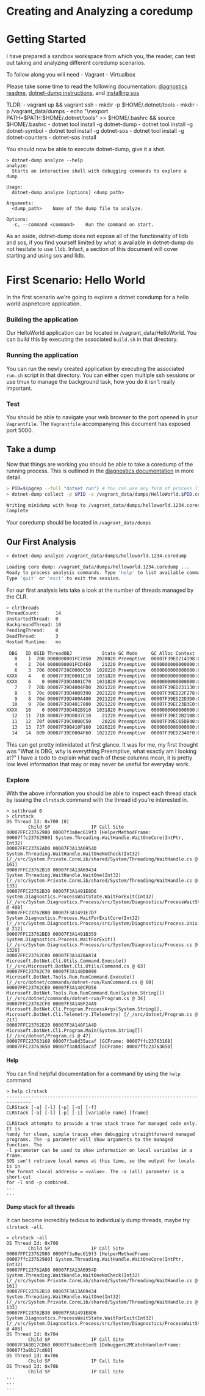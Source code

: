 Creating and Analyzing a coredump
=================================

# Getting Started

I have prepared a sandbox workspace from which you, the reader, can test out taking and analyzing different coredump scenarios.

To follow along you will need
	- Vagrant
	- Virtualbox

Please take some time to read the following documentation: [diagnostics readme](https://github.com/dotnet/diagnostics/blob/master/README.md), [dotnet-dump instructions](https://github.com/dotnet/diagnostics/blob/master/documentation/dotnet-dump-instructions.md), and [installing sos](https://github.com/dotnet/diagnostics/blob/master/documentation/installing-sos-instructions.md)

TLDR:
	- vagrant up && vagrant ssh
	- mkdir -p $HOME/.dotnet/tools
	- mkdir -p /vagrant_data/dumps
	- echo "\nexport PATH=$PATH:$HOME/.dotnet/tools" >> $HOME/.bashrc && source $HOME/.bashrc
	- dotnet tool install -g dotnet-dump
	- dotnet tool install -g dotnet-symbol
	- dotnet tool install -g dotnet-sos
	- dotnet tool install -g dotnet-counters
	- dotnet-sos install

You should now be able to execute dotnet-dump, give it a shot.

```
> dotnet-dump analyze --help
analyze:
  Starts an interactive shell with debugging commands to explore a dump

Usage:
  dotnet-dump analyze [options] <dump_path>

Arguments:
  <dump_path>    Name of the dump file to analyze.

Options:
  -c, --command <command>    Run the command on start.
```

As an aside, dotnet-dump does not expose all of the functionality of lldb and sos, if you find yourself limited by what is available in dotnet-dump do not hesitate to use `lldb`.  Infact, a section of this document will cover starting and using sos and lldb.

# First Scenario: Hello World

In the first scenario we're going to explore a dotnet coredump for a hello world aspnetcore application.

### Building the application
Our HelloWorld application can be located in /vagrant_data/HelloWorld.  You can build this by executing the associated `build.sh` in that directory.

### Running the application
You can run the newly created application by executing the associated `run.sh` script in that directory.  You can either open multiple ssh sessions or use tmux to manage the background task, how you do it isn't really important.

### Test
You should be able to navigate your web browser to the port opened in your `Vagrantfile`.  The `Vagrantfile` accompanying this document has exposed port 5000.

## Take a dump
Now that things are working you should be able to take a coredump of the running process.  This is outlined in the [diagnostics documentation](https://github.com/dotnet/diagnostics/blob/master/documentation/dotnet-dump-instructions.md#using-dotnet-dump) in more detail.

```bash
> PID=$(pgrep --full "dotnet run") # You can use any form of process listing to fetch the corred pid.
> dotnet-dump collect -p $PID -o /vagrant_data/dumps/HelloWorld.$PID.coredump

Writing minidump with heap to /vagrant_data/dumps/helloworld.1234.coredump
Complete
```

Your coredump should be located in `/vagrant_data/dumps`

## Our First Analysis

```bash
> dotnet-dump analyze /vagrant_data/dumps/helloworld.1234.coredump

Loading core dump: /vagrant_data/dumps/helloworld.1234.coredump ...
Ready to process analysis commands. Type 'help' to list available commands or 'help [command]' to get detailed help on a command.
Type 'quit' or 'exit' to exit the session.
```

For our first analysis lets take a look at the number of threads managed by the CLR.
```bash
> clrthreads
ThreadCount:      14
UnstartedThread:  0
BackgroundThread: 10
PendingThread:    0
DeadThread:       3
Hosted Runtime:   no
                                                                                                        Lock
 DBG   ID OSID ThreadOBJ           State GC Mode     GC Alloc Context                  Domain           Count Apt Exception
   0    1  700 0000000001FC7050  2020020 Preemptive  00007F39ED214198:00007F39ED215FD0 0000000001FDF8F0 0     Ukn
   4    2  704 0000000001FCD4E0    21220 Preemptive  0000000000000000:0000000000000000 0000000001FDF8F0 0     Ukn (Finalizer)
   6    3  706 00007F39E0000C50  1020220 Preemptive  0000000000000000:0000000000000000 0000000001FDF8F0 0     Ukn (Threadpool Worker)
XXXX    4    0 00007F39E0001C10  1031820 Preemptive  0000000000000000:0000000000000000 0000000001FDF8F0 0     Ukn (Threadpool Worker)
XXXX    6    0 00007F39D4001C70  1031820 Preemptive  0000000000000000:0000000000000000 0000000001FDF8F0 0     Ukn (Threadpool Worker)
   7    7  70b 00007F39D4004FD0  2021220 Preemptive  00007F39ED231130:00007F39ED231FD0 0000000001FDF8F0 0     Ukn
   8    5  70c 00007F39D4009390  2021220 Preemptive  00007F39ED22F278:00007F39ED22FFD0 0000000001FDF8F0 0     Ukn
   9    8  70d 00007F39D400A400  2021220 Preemptive  00007F39ED22D3D0:00007F39ED22DFD0 0000000001FDF8F0 0     Ukn
  10    9  70e 00007F39D4017800  2021220 Preemptive  00007F39EC23B3E0:00007F39EC23BA60 0000000001FDF8F0 0     Ukn
XXXX   10    0 00007F39D402B910  1031820 Preemptive  0000000000000000:0000000000000000 0000000001FDF8F0 0     Ukn (Threadpool Worker)
  12   11  718 00007F39D0037C10    21220 Preemptive  00007F39EC2B21B8:00007F39EC2B3FD0 0000000001FDF8F0 0     Ukn
  11   12  70f 00007F39C0000C50    20220 Preemptive  00007F39EC65DB40:00007F39EC65F928 0000000001FDF8F0 0     Ukn
  13   13  737 00007F39B410F160  1020220 Preemptive  0000000000000000:0000000000000000 0000000001FDF8F0 0     Ukn (Threadpool Worker)
  14   14  809 00007F39E0004F60  1021220 Preemptive  00007F39ED2340F0:00007F39ED235FD0 0000000001FDF8F0 0     Ukn (Threadpool Worker)
```

This can get pretty intimidated at first glance.  It was for me, my first thought was "What is DBG, why is everything Preemptive, what exactly am I looking at?"  I have a todo to explain what each of these columns mean, it is pretty low level information that may or may never be useful for everyday work.

### Explore
With the above information you should be able to inspect each thread stack by issuing the `clrstack` command with the thread id you're interested in.

```
> setthread 0
> clrstack
OS Thread Id: 0x700 (0)
        Child SP               IP Call Site
00007FFC23762980 00007f3a8ec619f3 [HelperMethodFrame: 00007ffc23762980] System.Threading.WaitHandle.WaitOneCore(IntPtr, Int32)
00007FFC23762AD0 00007F3A13A6954D System.Threading.WaitHandle.WaitOneNoCheck(Int32) [/_/src/System.Private.CoreLib/shared/System/Threading/WaitHandle.cs @ 161]
00007FFC23762B10 00007F3A13A69434 System.Threading.WaitHandle.WaitOne(Int32) [/_/src/System.Private.CoreLib/shared/System/Threading/WaitHandle.cs @ 133]
00007FFC23762B30 00007F3A1491E8D6 System.Diagnostics.ProcessWaitState.WaitForExit(Int32) [/_/src/System.Diagnostics.Process/src/System/Diagnostics/ProcessWaitState.Unix.cs @ 408]
00007FFC23762BB0 00007F3A1491E7D7 System.Diagnostics.Process.WaitForExitCore(Int32) [/_/src/System.Diagnostics.Process/src/System/Diagnostics/Process.Unix.cs @ 212]
00007FFC23762BE0 00007F3A1491B359 System.Diagnostics.Process.WaitForExit() [/_/src/System.Diagnostics.Process/src/System/Diagnostics/Process.cs @ 1328]
00007FFC23762C00 00007F3A1420A874 Microsoft.DotNet.Cli.Utils.Command.Execute() [/_/src/Microsoft.DotNet.Cli.Utils/Command.cs @ 63]
00007FFC23762C70 00007F3A140D0090 Microsoft.DotNet.Tools.Run.RunCommand.Execute() [/_/src/dotnet/commands/dotnet-run/RunCommand.cs @ 60]
00007FFC23762CE0 00007F3A140CFD56 Microsoft.DotNet.Tools.Run.RunCommand.Run(System.String[]) [/_/src/dotnet/commands/dotnet-run/Program.cs @ 34]
00007FFC23762CF0 00007F3A140F24A9 Microsoft.DotNet.Cli.Program.ProcessArgs(System.String[], Microsoft.DotNet.Cli.Telemetry.ITelemetry) [/_/src/dotnet/Program.cs @ 217]
00007FFC23762E20 00007F3A140F1A4D Microsoft.DotNet.Cli.Program.Main(System.String[]) [/_/src/dotnet/Program.cs @ 47]
00007FFC23763168 00007f3a8d35acaf [GCFrame: 00007ffc23763168]
00007FFC23763650 00007f3a8d35acaf [GCFrame: 00007ffc23763650]
```

#### Help
You can find helpful documentation for a command  by using the `help` command

```
> help clrstack
-------------------------------------------------------------------------------
CLRStack [-a] [-l] [-p] [-n] [-f]
CLRStack [-a] [-l] [-p] [-i] [variable name] [frame]

CLRStack attempts to provide a true stack trace for managed code only. It is
handy for clean, simple traces when debugging straightforward managed
programs. The -p parameter will show arguments to the managed function. The
-l parameter can be used to show information on local variables in a frame.
SOS can't retrieve local names at this time, so the output for locals is in
the format <local address> = <value>. The -a (all) parameter is a short-cut
for -l and -p combined.
...
...
```

#### Dump stack for all threads
It can become incredibly tedious to individually dump threads, maybe try `clrstack -all`.

```
> clrstack -all
OS Thread Id: 0x700
        Child SP               IP Call Site
00007FFC23762980 00007f3a8ec619f3 [HelperMethodFrame: 00007ffc23762980] System.Threading.WaitHandle.WaitOneCore(IntPtr, Int32)
00007FFC23762AD0 00007F3A13A6954D System.Threading.WaitHandle.WaitOneNoCheck(Int32) [/_/src/System.Private.CoreLib/shared/System/Threading/WaitHandle.cs @ 161]
00007FFC23762B10 00007F3A13A69434 System.Threading.WaitHandle.WaitOne(Int32) [/_/src/System.Private.CoreLib/shared/System/Threading/WaitHandle.cs @ 133]
00007FFC23762B30 00007F3A1491E8D6 System.Diagnostics.ProcessWaitState.WaitForExit(Int32) [/_/src/System.Diagnostics.Process/src/System/Diagnostics/ProcessWaitState.Unix.cs @ 408]
OS Thread Id: 0x704
        Child SP               IP Call Site
00007F3A8B17CD60 00007f3a8ec61ed9 [DebuggerU2MCatchHandlerFrame: 00007f3a8b17cd60]
OS Thread Id: 0x706
        Child SP               IP Call Site
OS Thread Id: 0x70b
        Child SP               IP Call Site
...
...
...
```

